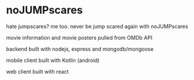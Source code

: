 # noJUMPscares
hate jumpscares? me too. never be jump scared again with noJUMPscares

movie information and movie posters pulled from OMDb API

backend built with nodejs, express and mongodb/mongoose

mobile client built with Kotlin (android)

web client built with react
